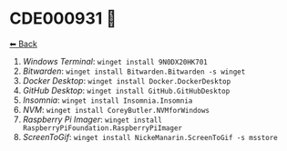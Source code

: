 # CDE000931 💼

[⬅ Back](./README.md)

1. _Windows Terminal_: `winget install 9N0DX20HK701`
2. _Bitwarden_: `winget install Bitwarden.Bitwarden -s winget`
2. _Docker Desktop_: `winget install Docker.DockerDesktop`
2. _GitHub Desktop_: `winget install GitHub.GitHubDesktop`
2. _Insomnia_: `winget install Insomnia.Insomnia`
2. _NVM_: `winget install CoreyButler.NVMforWindows`
2. _Raspberry Pi Imager_: `winget install RaspberryPiFoundation.RaspberryPiImager`
2. _ScreenToGif_: `winget install NickeManarin.ScreenToGif -s msstore`
